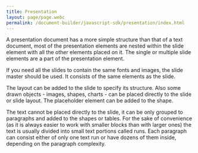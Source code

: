 ```yaml
---
title: Presentation
layout: page/page.webc
permalink: /document-builder/javascript-sdk/presentation/index.html
---
```

A presentation document has a more simple structure than that of a text document, most of the presentation elements are nested within the slide element with all the other elements placed on it. The single or multiple slide elements are a part of the presentation element.

If you need all the slides to contain the same fonts and images, the slide master should be used. It consists of the same elements as the slide.

The layout can be added to the slide to specify its structure. Also some drawn objects - images, shapes, charts - can be placed directly to the slide or slide layout. The placeholder element can be added to the shape.

The text cannot be placed directly to the slide, it can be only grouped to paragraphs and added to the shapes or tables. For the sake of convenience (as it is always easier to work with smaller blocks than with larger ones) the text is usually divided into small text portions called runs. Each paragraph can consist either of only one text run or have dozens of them inside, depending on the paragraph complexity.
